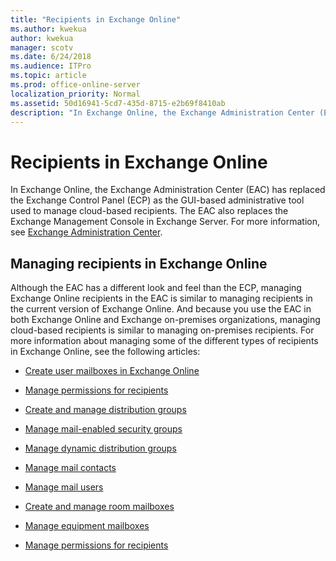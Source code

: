 ```yaml
---
title: "Recipients in Exchange Online"
ms.author: kwekua
author: kwekua
manager: scotv
ms.date: 6/24/2018
ms.audience: ITPro
ms.topic: article
ms.prod: office-online-server
localization_priority: Normal
ms.assetid: 50d16941-5cd7-435d-8715-e2b69f8410ab
description: "In Exchange Online, the Exchange Administration Center (EAC) has replaced the Exchange Control Panel (ECP) as the GUI-based administrative tool used to manage cloud-based recipients. The EAC also replaces the Exchange Management Console in Exchange Server. For more information, see Exchange Administration Center."
---
```


# Recipients in Exchange Online

In Exchange Online, the Exchange Administration Center (EAC) has replaced the Exchange Control Panel (ECP) as the GUI-based administrative tool used to manage cloud-based recipients. The EAC also replaces the Exchange Management Console in Exchange Server. For more information, see [Exchange Administration Center](http://technet.microsoft.com/library/a9aea11a-6ba3-4f4a-a76e-79072e7cfc7d.aspx).
  
## Managing recipients in Exchange Online

Although the EAC has a different look and feel than the ECP, managing Exchange Online recipients in the EAC is similar to managing recipients in the current version of Exchange Online. And because you use the EAC in both Exchange Online and Exchange on-premises organizations, managing cloud-based recipients is similar to managing on-premises recipients. For more information about managing some of the different types of recipients in Exchange Online, see the following articles:
  
- [Create user mailboxes in Exchange Online](create-user-mailboxes.md)
    
- [Manage permissions for recipients](manage-permissions-for-recipients.md)
    
- [Create and manage distribution groups](manage-distribution-groups/manage-distribution-groups.md)
    
- [Manage mail-enabled security groups](manage-mail-enabled-security-groups.md)
    
- [Manage dynamic distribution groups](manage-dynamic-distribution-groups/manage-dynamic-distribution-groups.md)
    
- [Manage mail contacts](manage-mail-contacts.md)
    
- [Manage mail users](manage-mail-users.md)
    
- [Create and manage room mailboxes](manage-room-mailboxes.md)
    
- [Manage equipment mailboxes](manage-equipment-mailboxes.md)
    
- [Manage permissions for recipients](manage-permissions-for-recipients.md)
    

